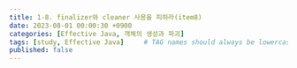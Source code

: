 ```yaml
---
title: 1-8. finalizer와 cleaner 사용을 피하라(item8)
date: 2023-08-01 00:00:30 +0900
categories: [Effective Java, 객체의 생성과 파괴]
tags: [study, Effective Java]     # TAG names should always be lowercase
published: false
---
```

